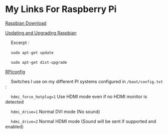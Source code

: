 # My Links For Raspberry Pi

[Raspbian Download](https://www.raspberrypi.org/downloads/raspbian/)

[Updating and Upgrading Raspbian](https://www.raspberrypi.org/documentation/raspbian/updating.md)

&emsp; Excerpt :

&emsp; `sudo apt-get update`

&emsp; `sudo apt-get dist-upgrade`

[RPiconfig](https://elinux.org/RPiconfig)

&emsp; Switches I use on my different PI systems configured in `/boot/config.txt` :

&emsp; `hdmi_force_hotplug=1` Use HDMI mode even if no HDMI monitor is detected

&emsp; `hdmi_drive=1` Normal DVI mode (No sound)

&emsp; `hdmi_drive=2` Normal HDMI mode (Sound will be sent if supported and enabled)
